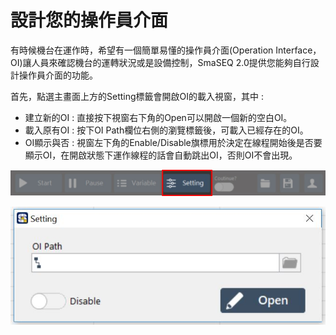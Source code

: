 # 設計您的操作員介面

有時候機台在運作時，希望有一個簡單易懂的操作員介面\(Operation Interface，OI\)讓人員來確認機台的運轉狀況或是設備控制，SmaSEQ 2.0提供您能夠自行設計操作員介面的功能。

首先，點選主畫面上方的Setting標籤會開啟OI的載入視窗，其中 :

* 建立新的OI : 直接按下視窗右下角的Open可以開啟一個新的空白OI。
* 載入原有OI : 按下OI Path欄位右側的瀏覽標籤後，可載入已經存在的OI。
* OI顯示與否 : 視窗左下角的Enable/Disable旗標用於決定在線程開始後是否要顯示OI，在開啟狀態下運作線程的話會自動跳出OI，否則OI不會出現。

![](../../../.gitbook/assets/setting.jpg)

![](../../../.gitbook/assets/oisetting.JPG)

